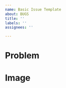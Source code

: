 ```yaml
---
name: Basic Issue Template
about: BUGS
title: ''
labels: ''
assignees: ''

---
```


# Problem <!-- needed -->

# Image <!-- optional -->
